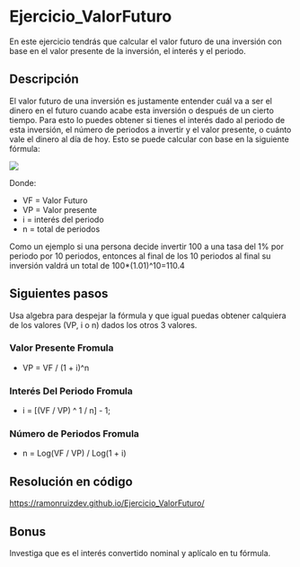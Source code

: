 # Ejercicio_ValorFuturo

En este ejercicio tendrás que calcular el valor futuro de una inversión con base en el valor presente de la inversión, el interés y el periodo.

## Descripción

El valor futuro de una inversión es justamente entender cuál va a ser el dinero en el futuro cuando acabe esta inversión o después de un cierto tiempo. Para esto lo puedes obtener si tienes el interés dado al periodo de esta inversión, el número de periodos a invertir y el valor presente, o cuánto vale el dinero al día de hoy. Esto se puede calcular con base en la siguiente fórmula:

<img src="https://latex.codecogs.com/gif.latex?%5Cdpi%7B300%7D%20VF%3DVP%281&plus;i%29%5En " />

Donde:

- VF = Valor Futuro
- VP = Valor presente
- i = interés del periodo
- n = total de periodos

Como un ejemplo si una persona decide invertir 100 a una tasa del 1% por periodo por 10 periodos, entonces al final de los 10 periodos al final su inversión valdrá un total de 100\*(1.01)^10=110.4

## Siguientes pasos

Usa algebra para despejar la fórmula y que igual puedas obtener calquiera de los valores (VP, i o n) dados los otros 3 valores.

### Valor Presente Fromula

- VP = VF / (1 + i)^n

### Interés Del Periodo Fromula

- i = [(VF / VP) ^ 1 / n] - 1;

### Número de Periodos Fromula

- n = Log(VF / VP) / Log(1 + i)

## Resolución en código
https://ramonruizdev.github.io/Ejercicio_ValorFuturo/


## Bonus

Investiga que es el interés convertido nominal y aplícalo en tu fórmula.
